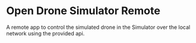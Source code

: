 # Open Drone Simulator Remote

A remote app to control the simulated drone in the Simulator over the local network using the provided api.
